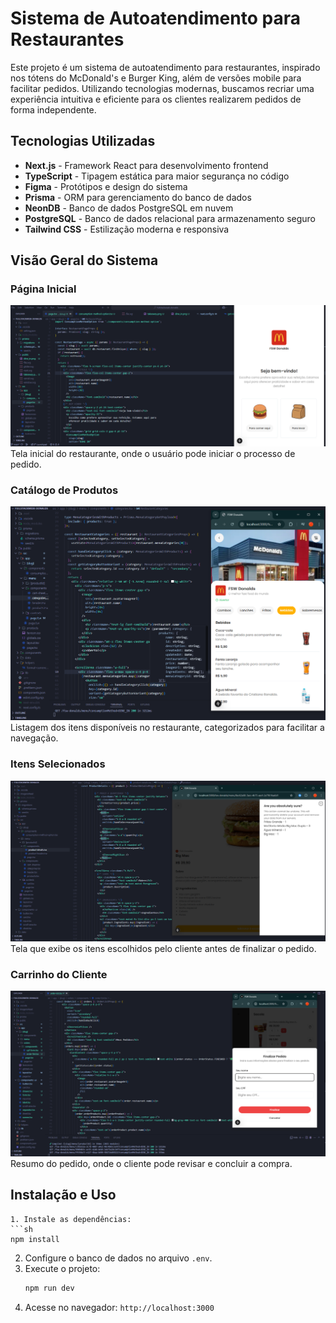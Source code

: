 # Sistema de Autoatendimento para Restaurantes

Este projeto é um sistema de autoatendimento para restaurantes, inspirado nos tótens do McDonald's e Burger King, além de versões mobile para facilitar pedidos. Utilizando tecnologias modernas, buscamos recriar uma experiência intuitiva e eficiente para os clientes realizarem pedidos de forma independente.

## Tecnologias Utilizadas

- **Next.js** - Framework React para desenvolvimento frontend
- **TypeScript** - Tipagem estática para maior segurança no código
- **Figma** - Protótipos e design do sistema
- **Prisma** - ORM para gerenciamento do banco de dados
- **NeonDB** - Banco de dados PostgreSQL em nuvem
- **PostgreSQL** - Banco de dados relacional para armazenamento seguro
- **Tailwind CSS** - Estilização moderna e responsiva

## Visão Geral do Sistema

### Página Inicial
![Página Inicial](imagensRead/1.png)  
Tela inicial do restaurante, onde o usuário pode iniciar o processo de pedido.

### Catálogo de Produtos
![Catálogo](imagensRead/2.png)  
Listagem dos itens disponíveis no restaurante, categorizados para facilitar a navegação.

### Itens Selecionados
![Itens Selecionados](imagensRead/3.png)  
Tela que exibe os itens escolhidos pelo cliente antes de finalizar o pedido.

### Carrinho do Cliente
![Carrinho](imagensRead/4.png)  
Resumo do pedido, onde o cliente pode revisar e concluir a compra.

## Instalação e Uso


   ```
1. Instale as dependências:
   ```sh
   npm install
   ```
2. Configure o banco de dados no arquivo `.env`.
3. Execute o projeto:
   ```sh
   npm run dev
   ```
4. Acesse no navegador: `http://localhost:3000`
